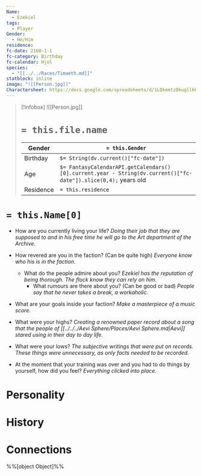 ```yaml
---
Name:
  - Ezekiel
tags:
  - Player
Gender:
  - He/Him
residence: 
fc-date: 2160-1-1
fc-category: Birthday
fc-calendar: Hjol
species:
  - "[[../../Races/Timaeth.md]]"
statblock: inline
image: "![[Person.jpg]]"
Charactersheet: https://docs.google.com/spreadsheets/d/1LQkemtzOkugllk6hD9Lt-9NfbXIwYvIIR2kH38MXi1o/edit#gid=0
---
```

> [!infobox]
> ![[Person.jpg]]
> # `= this.file.name`
> | Gender | `= this.Gender` |
> | ---- | ---- |
> | Birthday | `$= String(dv.current()["fc-date"])` |
> | Age | `$= FantasyCalendarAPI.getCalendars()[0].current.year - String(dv.current()["fc-date"]).slice(0,4);` years old|
> | Residence | `= this.residence` |
# `= this.Name[0]`
- How are you currently living your life?
	 *Doing their job that they are supposed to and in his free time he will go to the Art department of the Archive.* 
- How revered are you in the faction? (Can be quite high)
	    *Everyone know who his is in the faction.*
    - What do the people admire about you?
	        *Ezekiel has the reputation of being thorough. The flock know they can rely on him.*
        - What rumours are there about you? (Can be good or bad)
		     *People say that he never takes a break, a workaholic.*
    
- What are your goals inside your faction?
	 *Make a masterpiece of a music score.*
- What were your highs?
	 *Creating a renowned paper record about a song that the people of [[../../../Aevi Sphere/Places/Aevi Sphere.md|Aevi]] stared using in their day to day life.*
- What were your lows?
	*The subjective writings that were put on records. These things were unnecessary, as only facts needed to be recorded.*
- At the moment that your training was over and you had to do things by yourself, how did you feel?
	 *Everything clicked into place.*
# Personality
# History
# Connections



%%[object Object]%%